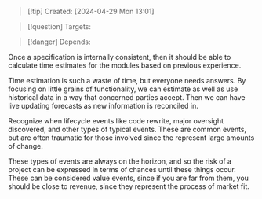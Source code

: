 
>[!tip] Created: [2024-04-29 Mon 13:01]

>[!question] Targets: 

>[!danger] Depends: 

Once a specification is internally consistent, then it should be able to calculate time estimates for the modules based on previous experience.

Time estimation is such a waste of time, but everyone needs answers.  By focusing on little grains of functionality, we can estimate as well as use historical data in a way that concerned parties accept.  Then we can have live updating forecasts as new information is reconciled in.

Recognize when lifecycle events like code rewrite, major oversight discovered, and other types of typical events.  These are common events, but are often traumatic for those involved since the represent large amounts of change.

These types of events are always on the horizon, and so the risk of a project can be expressed in terms of chances until these things occur.  These can be considered value events, since if you are far from them, you should be close to revenue, since they represent the process of market fit.